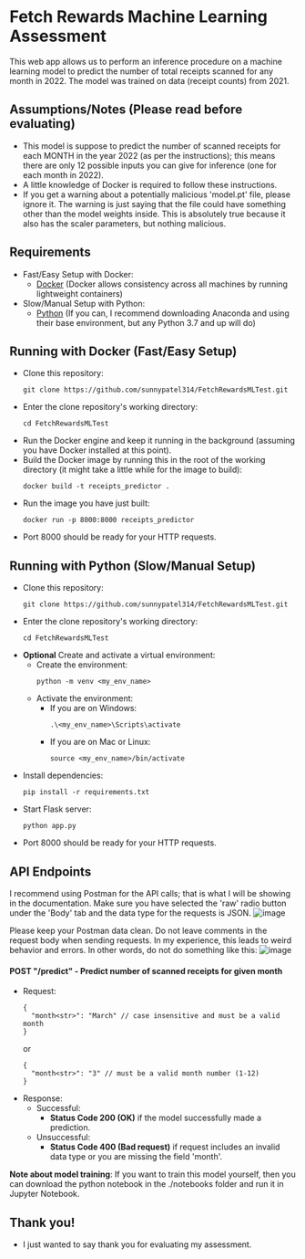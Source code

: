 # Fetch Rewards Machine Learning Assessment

This web app allows us to perform an inference procedure on a machine learning model to predict the number of total receipts scanned for any month in 2022. The model was trained on data (receipt counts) from 2021. 

## Assumptions/Notes (Please read before evaluating)
- This model is suppose to predict the number of scanned receipts for each MONTH in the year 2022 (as per the instructions); this means there are only 12 possible inputs you can give for inference (one for each month in 2022).
- A little knowledge of Docker is required to follow these instructions.
- If you get a warning about a potentially malicious 'model.pt' file, please ignore it. The warning is just saying that the file could have something other than the model weights inside. This is absolutely true because it also has the scaler parameters, but nothing malicious.

## Requirements
- Fast/Easy Setup with Docker:
    - [Docker](https://www.docker.com/products/docker-desktop/) (Docker allows consistency across all machines by running lightweight containers)
- Slow/Manual Setup with Python:
    - [Python](https://www.python.org/downloads/) (If you can, I recommend downloading Anaconda and using their base environment, but any Python 3.7 and up will do)

## Running with Docker (Fast/Easy Setup)
- Clone this repository:
  ```
  git clone https://github.com/sunnypatel314/FetchRewardsMLTest.git
  ```
- Enter the clone repository's working directory:
  ```
  cd FetchRewardsMLTest
  ```
- Run the Docker engine and keep it running in the background (assuming you have Docker installed at this point).
- Build the Docker image by running this in the root of the working directory (it might take a little while for the image to build):
  ```
  docker build -t receipts_predictor .
  ```
- Run the image you have just built:
  ```
  docker run -p 8000:8000 receipts_predictor
  ```
- Port 8000 should be ready for your HTTP requests.

## Running with Python (Slow/Manual Setup)
- Clone this repository:
  ```
  git clone https://github.com/sunnypatel314/FetchRewardsMLTest.git
  ```
- Enter the clone repository's working directory:
  ```
  cd FetchRewardsMLTest
  ```
- **Optional** Create and activate a virtual environment:
    - Create the environment:
        ```
        python -m venv <my_env_name>
        ```
    - Activate the environment:
        - If you are on Windows:
            ```
            .\<my_env_name>\Scripts\activate
            ```
        - If you are on Mac or Linux:
            ```
            source <my_env_name>/bin/activate
            ```
- Install dependencies:
  ```
  pip install -r requirements.txt
  ```
- Start Flask server:
  ```
  python app.py
  ```
- Port 8000 should be ready for your HTTP requests.


## API Endpoints

I recommend using Postman for the API calls; that is what I will be showing in the documentation.
Make sure you have selected the 'raw' radio button under the 'Body' tab and the data type for the requests is JSON.
![image](https://github.com/user-attachments/assets/59384a21-136c-45db-99e7-3995d58fef68)

Please keep your Postman data clean. Do not leave comments in the request body when sending requests. In my experience, this leads to weird behavior and errors.
In other words, do not do something like this:
![image](https://github.com/user-attachments/assets/175eb6cd-6e94-49cf-a84a-d763706d0760)

#### POST "/predict" - Predict number of scanned receipts for given month
- Request: 
  ```
  {
    "month<str>": "March" // case insensitive and must be a valid month
  }
  ```
  or
  ```
  {
    "month<str>": "3" // must be a valid month number (1-12)
  }
  ```
- Response:
   - Successful:
       - **Status Code 200 (OK)** if the model successfully made a prediction.
   - Unsuccessful:
       - **Status Code 400 (Bad request)** if request includes an invalid data type or you are missing the field 'month'.

**Note about model training**: 
If you want to train this model yourself, then you can download the python notebook in the ./notebooks folder and run it in Jupyter Notebook. 

## Thank you!
- I just wanted to say thank you for evaluating my assessment.
